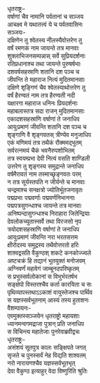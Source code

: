 धृतराष्ट्रः-  
वर्षाणां चैव नामानि पर्वतानां च सञ्जय  
आचक्ष्व मे यथातत्त्वं ये च पर्वतवासिनः  
सञ्जयः-  
दक्षिणेन तु श्वेतस्य नीलस्यैवोत्तरेण तु  
वर्षं रमणकं नाम जायन्ते तत्र मानवाः  
शुक्लाभिजनसम्पन्नास् सर्वे सुप्रियदर्शनाः  
रतिप्रधानाश्च तथा जायन्ते पुरुषर्षभाः  
दशवर्षसहस्राणि शतानि दश पञ्च च  
जीवन्ति ते महाराज नित्यं मुदितमानसाः  
दक्षिणे शृङ्गिणं चैव श्वेतस्याथोत्तरेण तु  
वर्षं हैरण्वतं नाम तत्र हैरण्वती नदी  
यक्षारगा महाराज धनिनः प्रियदर्शनाः  
महाबलास्तत्र सदा राजन् मुदितमानसाः  
एकादशसहस्राणि वर्षाणां ते जनाधिप  
आयुःप्रमाणं जीवन्ति शतानि दश पञ्च च  
शृङ्गाणि वै शृङ्गवतस् त्रीण्येव मनुजाधिप  
एकं मणिमयं तत्र तथैकं रौक्ममद्भुतम्  
सर्वरत्नमयं चैकं भवनैरुपशोभितम्  
तत्र स्वयम्प्रभा देवी नित्यं वसति शाण्डिली  
उत्तरेण तु शृङ्गस्य समुद्रान्ते जनाधिप  
वर्षमैरावतं नाम तस्माच्छृङ्गवतः परम्  
न तत्र सूर्यस्तपति न जीर्यन्ते च मानवाः  
चन्द्रमाश्च सनक्षत्रो ज्योतिर्भूतजनावृतः  
पद्मप्रभाः पद्मवर्णाः पद्मवर्णनिभाननाः  
पद्मपत्रसुगन्धाश्च जायन्ते तत्र मानवाः  
अनिष्पन्दासुगन्धाश्च निराहारा जितेन्द्रियाः  
देवलोकच्युतास्सर्वे तथा विरजसो नृप  
त्रयोदशसहस्राणि वर्षाणां ते जनाधिप  
आयुःप्रमाणं जीवन्ति नरा भरतसत्तम  
क्षीरोदस्य समुद्रस्य तथैवोत्तरतो हरिः  
शाश्वद्वसति वैकुण्ठश् शकटे कनकोज्ज्वले  
अष्टचक्रं हि तद्यानं भूतयुक्तं मनोजवम्  
अग्निवर्णं महावेगं जाम्बूनदपरिष्कृतम्  
स प्रभुस्सर्वलोकानां स विभुर्भरतर्षभ  
सङ्क्षेपो विस्तरश्चैव कर्ता कारयिता च सः  
पृथिव्यापस्तथाऽऽकाशं वायुस्तेजश्च पार्थिव  
स यज्ञस्सर्वभूतनाम् आस्यं तस्य हुताशनः  
वैशम्पायनः-  
एवमुक्तस्सञ्जयेन धृतराष्ट्रो महायशाः  
ध्यानमन्वगमद्राजा पुत्रान् प्रति जनाधिप  
स विचिन्त्य महातेजाः पुनरेवाब्रवीद्वचः  
धृतराष्ट्रः-  
असंशयं सूतपुत्र कालः सङ्क्षिपते जगत्  
सृजते च पुनस्सर्वं नेह विद्यति शाश्वतम्  
नरो नारायणश्चैव यज्ञस्सर्वभूतभृत्  
देवा वैकुण्ठ इत्याहुर् वेदा विष्णुरिति श्रुतिः  
